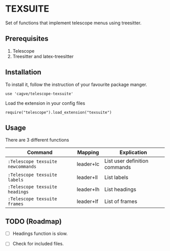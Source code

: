# TEXSUITE
Set of functions that implement telescope menus using treesitter.

## Prerequisites
1. Telescope
2. Treesitter and latex-treesitter

## Installation
To install it, follow the instruction of your favourite package manger.
```
use 'cagve/telescope-texsuite'
```
Load the extension in your config files
```
require("telescope").load_extension("texsuite")
```

## Usage
There are 3 different functions

|Command | Mapping | Explication |
|--------|---------|-------------|
|`:Telescope texsuite newcommands` | leader+lc | List user definition commands |
|`:Telescope texsuite labels` |leader+ll |List labels |
|`:Telescope texsuite headings` | leader+lh |List headings |
|`:Telescope texsuite frames` | leader+lf |List of frames  |



## TODO (Roadmap)
* [ ] Headings function is slow.
* [ ] Check for included files.

